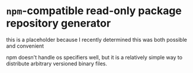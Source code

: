 # `npm`-compatible read-only package repository generator

this is a placeholder because I recently determined this was both possible and convenient

npm doesn't handle os specifiers well, but it is a relatively simple way to distribute arbitrary versioned binary files.

